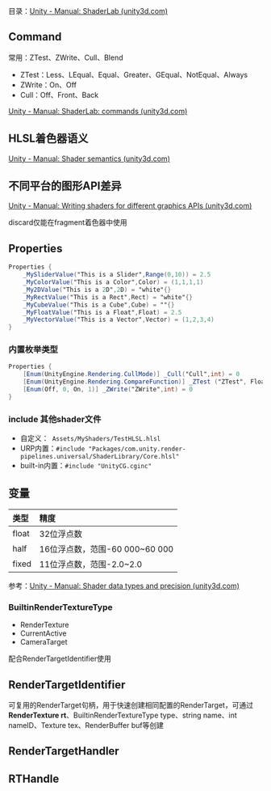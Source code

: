 目录：[Unity - Manual: ShaderLab (unity3d.com)](https://docs.unity3d.com/Manual/SL-Reference.html)

## Command

常用：ZTest、ZWrite、Cull、Blend

- ZTest：Less、LEqual、Equal、Greater、GEqual、NotEqual、Always
- ZWrite：On、Off
- Cull：Off、Front、Back

[Unity - Manual: ShaderLab: commands (unity3d.com)](https://docs.unity3d.com/Manual/shader-shaderlab-commands.html)

## HLSL着色器语义

[Unity - Manual: Shader semantics (unity3d.com)](https://docs.unity3d.com/Manual/SL-ShaderSemantics.html)

## 不同平台的图形API差异

[Unity - Manual: Writing shaders for different graphics APIs (unity3d.com)](https://docs.unity3d.com/Manual/SL-PlatformDifferences.html)

discard仅能在fragment着色器中使用

## Properties

``` glsl
Properties {
    _MySliderValue("This is a Slider",Range(0,10)) = 2.5
    _MyColorValue("This is a Color",Color) = (1,1,1,1)
    _My2DValue("This is a 2D",2D) = "white"{}
    _MyRectValue("This is a Rect",Rect) = "white"{}
    _MyCubeValue("This is a Cube",Cube) = ""{}
    _MyFloatValue("This is a Float",Float) = 2.5
    _MyVectorValue("This is a Vector",Vector) = (1,2,3,4)
}
```

### 内置枚举类型

``` glsl
Properties {
	[Enum(UnityEngine.Rendering.CullMode)] _Cull("Cull",int) = 0
    [Enum(UnityEngine.Rendering.CompareFunction)] _ZTest ("ZTest", Float) = 2
	[Enum(Off, 0, On, 1)] _ZWrite("ZWrite",int) = 0
}
```

### include 其他shader文件

- 自定义：``` Assets/MyShaders/TestHLSL.hlsl```
- URP内置：```#include "Packages/com.unity.render-pipelines.universal/ShaderLibrary/Core.hlsl"```
- built-in内置：`#include "UnityCG.cginc"`

## 变量

| 类型  | 精度                           |
| :---- | :----------------------------- |
| float | 32位浮点数                     |
| half  | 16位浮点数，范围-60 000~60 000 |
| fixed | 11位浮点数，范围-2.0~2.0       |

参考：[Unity - Manual: Shader data types and precision (unity3d.com)](https://docs.unity3d.com/Manual/SL-DataTypesAndPrecision.html)

### BuiltinRenderTextureType

-   RenderTexture
-   CurrentActive
-   CameraTarget

配合RenderTargetIdentifier使用

## RenderTargetIdentifier

可复用的RenderTarget句柄，用于快速创建相同配置的RenderTarget，可通过**RenderTexture rt**、BuiltinRenderTextureType type、string name、int nameID、Texture tex、RenderBuffer buf等创建

## RenderTargetHandler



## RTHandle
